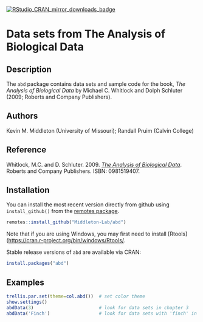 <!-- badges: start -->
[![RStudio_CRAN_mirror_downloads_badge](http://cranlogs.r-pkg.org/badges/grand-total/abd?color=blue)](https://cran.r-project.org/web/packages/abd)
<!-- badges: end -->
  
# Data sets from The Analysis of Biological Data

## Description

The `abd` package contains data sets and sample code for the book,
*The Analysis of Biological Data* by Michael C. Whitlock and Dolph
Schluter (2009; Roberts and Company Publishers).
   
## Authors

Kevin M. Middleton (University of Missouri); Randall Pruim (Calvin College)

## Reference

Whitlock, M.C. and D. Schluter. 2009. [*The Analysis of Biological 
Data*][abdurl]. Roberts and Company Publishers. ISBN: 0981519407.

[abdurl]:https://whitlockschluter.zoology.ubc.ca/

## Installation

You can install the most recent version directly from github using
`install_github()` from the [remotes
package](https://cran.r-project.org/package=remotes).

```R
remotes::install_github("Middleton-Lab/abd")
```

Note that if you are using Windows, you may first need to install
[Rtools](https://cran.r-project.org/bin/windows/Rtools/.

Stable release versions of `abd` are available via CRAN:

```R
install.packages("abd")
```

## Examples

```R
trellis.par.set(theme=col.abd())  # set color theme
show.settings()
abdData(3)                        # look for data sets in chapter 3
abdData('Finch')                  # look for data sets with 'finch' in name
```
